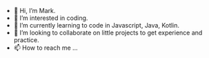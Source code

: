 - 👋 Hi, I’m Mark.
- 👀 I’m interested in coding.
- 🌱 I’m currently learning to code in Javascript, Java, Kotlin.
- 💞️ I’m looking to collaborate on little projects to get experience and practice.
- 📫 How to reach me ...

<!---
m-sonofben/m-sonofben is a ✨ special ✨ repository because its `README.md` (this file) appears on your GitHub profile.
You can click the Preview link to take a look at your changes.
--->
